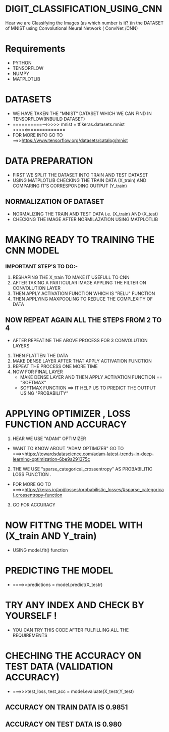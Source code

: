 # DIGIT_CLASSIFICATION_USING_CNN
Hear we are Classifying the Images (as which number is it? )in the DATASET of MNIST using  Convolutional Neural Network ( ConvNet /CNN) 
# Requirements
* PYTHON 
* TENSORFLOW
* NUMPY
* MATPLOTLIB

# DATASETS
* WE HAVE TAKEN THE "MNIST" DATASET WHICH WE CAN FIND IN TENSORFLOW(INBUILD DATASET)
*    ============>>>>>   mnist = tf.keras.datasets.mnist  <<<<<==============
*    FOR MORE INFO GO TO ==>>https://www.tensorflow.org/datasets/catalog/mnist

# DATA PREPARATION
* FIRST WE SPLIT THE DATASET INTO TRAIN AND TEST DATASET
* USING MATPLOTLIB CHECKING THE TRAIN DATA (X_train) AND COMPARING IT'S CORRESPONDING OUTPUT (Y_train) 

## NORMALIZATION OF DATASET
* NORMALIZING THE TRAIN AND TEST DATA i.e. (X_train) AND (X_test)
* CHECKING THE IMAGE AFTER NORMILAZATION USING MATPLOTLIB

# MAKING READY TO TRAINING THE CNN MODEL
### IMPORTANT STEP'S TO DO:-
  1. RESHAPING THE X_train TO MAKE IT USEFULL TO CNN
  2. AFTER TAKING A PARTICULAR IMAGE APPLING THE FILTER ON CONVOLUTION LAYER
  3. THEN APPLY ACTIVATION FUNCTION WHICH IS "RELU" FUNCTION
  4. THEN APPLYING MAXPOOLING TO REDUCE THE COMPLEXITY OF DATA
## NOW REPEAT AGAIN ALL THE STEPS FROM 2 TO 4
  
* AFTER REPEATINE THE ABOVE PROCESS FOR 3 CONVOLUTION LAYERS
1. THEN FLATTEN THE DATA
2. MAKE DENSE LAYER AFTER THAT APPLY ACTIVATION FUNCTION
3. REPEAT THE PROCESS ONE MORE TIME
4. NOW FOR FINAL LAYER
   * MAKE DENSE LAYER AND THEN APPLY ACTIVATION FUNCTION == "SOFTMAX"
   * SOFTMAX FUNCTION ==> IT HELP US TO PREDICT THE OUTPUT USING "PROBABILITY" 

# APPLYING OPTIMIZER , LOSS FUNCTION AND ACCURACY
 1. HEAR WE USE "ADAM" OPTIMIZER
 * WANT TO KNOW ABOUT "ADAM OPTIMIZER" GO TO ===>>https://towardsdatascience.com/adam-latest-trends-in-deep-learning-optimization-6be9a291375c
 
 2. THE WE USE "sparse_categorical_crossentropy" AS PROBABILITIC LOSS FUNCTION .
 * FOR MORE GO TO ===>>https://keras.io/api/losses/probabilistic_losses/#sparse_categorical_crossentropy-function
 
 3. GO FOR  ACCURACY
 
# NOW FITTNG THE MODEL WITH (X_train AND Y_train)
 * USING model.fit() function
 
# PREDICTING THE MODEL
 * ====>>predictions = model.predict(X_testr)

# TRY ANY INDEX AND CHECK BY YOURSELF !
* YOU CAN TRY THIS CODE AFTER FULFILLING ALL THE REQUIREMENTS

# CHECHING THE ACCURACY ON TEST DATA (VALIDATION ACCURACY)
 * ===>>>test_loss, test_acc = model.evaluate(X_testr,Y_test)

## ACCURACY ON TRAIN DATA IS 0.9851
## ACCURACY ON TEST DATA IS 0.980

